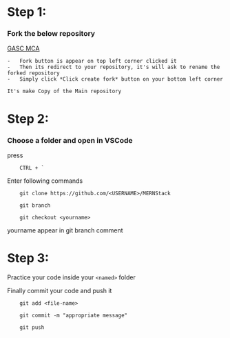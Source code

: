 # Step 1:

### Fork the below repository

[GASC MCA](https://github.com/gascmca2k21-2k23/MERNStack/)

    -   Fork button is appear on top left corner clicked it
    -   Then its redirect to your repository, it's will ask to rename the forked repository
    -   Simply click *Click create fork* button on your bottom left corner

    It's make Copy of the Main repository

# Step 2:

### Choose a folder and open in VSCode

press
```
    CTRL + `
```

Enter following commands
```
    git clone https://github.com/<USERNAME>/MERNStack

    git branch

    git checkout <yourname>
```
yourname appear in git branch comment

# Step 3:

Practice your code inside your ` <named> ` folder

Finally commit your code and push it

```
    git add <file-name>

    git commit -m "appropriate message"

    git push 
```





